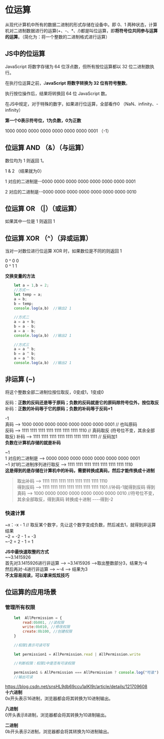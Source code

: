 # 位运算
从现代计算机中所有的数据二进制的形式存储在设备中。即 0、1 两种状态，计算机对二进制数据进行的运算(+、-、*、/)都是叫位运算，即**将符号位共同参与运算的运算**。（简化为：将一个整数的二进制格式进行运算）

## JS中的位运算
JavaScript 将数字存储为 64 位浮点数，但所有按位运算都以 32 位二进制数执行。

在执行位运算之前，J**avaScript 将数字转换为 32 位有符号整数**。

执行按位操作后，结果将转换回 64 位 JavaScript 数。

在JS中规定，对于特殊的数字，如果进行位运算，全部看作0 （NaN、infinity、-infinity）

**第一个0表示符号位，1为负数，0为正数**

1000 0000 0000 0000 0000 0000 0000 0001  （-1）

 


## 位运算 AND （&）（与运算）
数位均为 1 则返回 1。

1 & 2 （结果就为0）

1 对应的二进制是--0000 0000 0000 0000 0000 0000 0000 0001

2 对应的二进制是--0000 0000 0000 0000 0000 0000 0000 0010

## 位运算 OR （|）（或运算）
如果其中一位是 1 则返回 1 

## 位运算 XOR （^）（异或运算）
当对一对数位进行位运算 XOR 时，如果数位是不同的则返回 1

0 ^ 0	0  
0 ^ 1	1

**交换变量的方法**  
```js
    let a = 1,b = 2;
    //方式一
    let temp = a;
    a = b;
    b = temp;
    console.log(a,b)  //输出2 1
    
    //方式二
    a = a + b;
    b = a - b;
    a = a - b;
    console.log(a,b)  //输出2 1
    
    //方式三
    a = a ^ b;
    b = a ^ b;
    a = a ^ b;
    console.log(a,b)  //输出2 1
```

## 非运算 (~)
将这个整数全部二进制位按位取反，0变成1，1变成0

反码：**正数的反码还是等于原码；负数的反码就是它的原码除符号位外，按位取反**    
补码：**正数的补码等于它的原码；负数的补码等于反码+1**

-1  
真码    --> 1000 0000 0000 0000 0000 0000 0000 0001  // 也叫原码  
反码    --> 1111 1111 1111 1111 1111 1111 1111 1110  // 真码取反  (符号位不变，其余全部取反)
补码    --> 1111 1111 1111 1111 1111 1111 1111 1111  // 反码加1   
**负数在计算机存储的就是补码**

~1  
1 对应的二进制是            --> 0000 0000 0000 0000 0000 0000 0000 0001  
~1  对1的二进制序列进行取反  --> 1111 1111 1111 1111 1111 1111 1111 1110  
**这是得到的是存储在计算机中的补码，需要转换成真码，然后才能传换成十进制**  
> 取出补码  --> 1111 1111 1111 1111 1111 1111 1111 1110  
> 得到反码  --> 1111 1111 1111 1111 1111 1111 1111 1101  //补码-1就得到反码
> 得到真码  --> 1000 0000 0000 0000 0000 0000 0000 0010  //符号位不变，其余全部取反，得到真码
> 转换成十进制 ----得到-2

### 快速计算  
~x：-x - 1    // 取反某个数字，先让这个数字变成负数，然后减去1，就得到非运算结果  
~2 = -2 - 1 = -3  
~-2 = 2 - 1 = 1

**JS中最快速取整的方式**  
~~3.1415926  
首先对3.1415926进行非运算  --> ~3.1415926  -->取出整数部分3，结果为-4  
然后再对-4进行非运算  --> ~-4  --> 结果为3  
**不太容易阅读，可以拿来炫炫技巧**

## 位运算的应用场景

### 管理所有权限

```js
    let  AllPermission = {
        read:0b001, //读权限
        write:0b010, //修改权限
        create:0b100, //创建权限
    }
    
    //权限1表示可读可写
    
    let permission1 = AllPermission.read | AllPermission.write
    
    //判断权限：权限1中是否有可读权限
    
    permission1 & AllPermission === AllPermission ? console.log("可读") : console.log("不可读") 
    //输出可读
```

https://blog.csdn.net/snsHL9db69ccu1aIKl9r/article/details/121709608  
**十六进制**  
0x开头表示16进制，浏览器都会将其转换为10进制输出。

**八进制**  
0开头表示8进制，浏览器都会将其转换为10进制输出。  

**二进制**  
0b开头表示2进制，浏览器都会将其转换为10进制输出。



